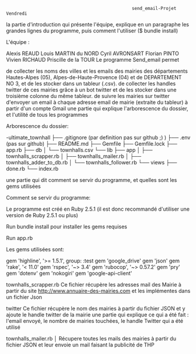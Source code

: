                                                     send_email-Projet Vendredi

la partie d'introduction qui présente l'équipe, explique en un paragraphe les grandes lignes du programme, puis comment l'utiliser ($ bundle install)


L'équipe :

Alexis REAUD
Louis MARTIN du NORD
Cyril AVRONSART
Florian PINTO
Vivien RICHAUD
Priscille de la TOUR
Le programme Send_email permet

de collecter les noms des villes et les emails des mairies des départements Hautes-Alpes (05), Alpes-de-Haute-Provence (04) et de DEPARTEMENT NO 3, et de les stocker dans un tableur (.csv).
de collecter les handles twitter de ces mairies grâce à un bot twitter et de les stocker dans une troisième colonne du même tableur.
de suivre les mairies sur twitter
d'envoyer un email à chaque adresse email de mairie (extraite du tableur) à partir d'un compte Gmail
une partie qui explique l'arborescence du dossier, et l'utilité de tous les programmes

Arborescence du dossier:

-ultimate_townhall 
├── .gitignore (par definition pas sur github ;) ) 
├── .env (pas sur github) ├── README.md 
├── Gemfile ├── Gemfile.lock 
├── app.rb ├── db │ └── townhalls.csv 
                    └── lib 
           ├── app │ ├── townhalls_scrapper.rb │ 
                     ├── townhalls_mailer.rb │ 
                     ├── townhalls_adder_to_db.rb │ 
                     └── townhalls_follower.rb 
           └── views ├── done.rb 
                     └── index.rb

une partie qui dit comment se servir du programme, et quelles sont les gems utilisées

Comment se servir du programme:

Le programme est créé en Ruby 2.5.1 (il est donc recommandé d'utiliser une version de Ruby 2.5.1 ou plus)

Run bundle install pour installer les gems requises

Run app.rb

Les gems utilisées sont:

gem 'highline', '>= 1.5.1', group: :test
gem 'google_drive'
gem 'json'
gem 'rake', '< 11.0'
gem 'rspec', '~> 3.4'
gem 'rubocop', '~> 0.57.2'
gem 'pry'
gem 'dotenv'
gem 'nokogiri'
gem 'google-api-client'

townhalls_scrapper.rb
Ce fichier récupère les adresses mail des Mairie à partir du site http://www.annuaire-des-mairies.com et les implémentes dans un fichier Json

twitter
Ce fichier récupère le nom des mairies à partir du fichier JSON et y ajoute le handle twitter de la mairie
une partie qui explique ce qui a été fait : l'email envoyé, le nombre de mairies touchées, le handle Twitter qui a été utilisé

townhalls_mailer.rb │
Récupere toutes les mails des mairies à partir du fichier JSON et leur envoie un mail faisant la publicité de THP
